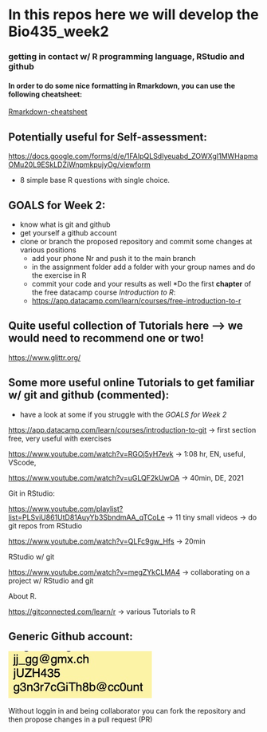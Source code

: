 # In this repos here we will develop the Bio435_week2
### getting in contact w/ R programming language, RStudio and github

#### In order to do some nice formatting in Rmarkdown, you can use the following cheatsheet:
[Rmarkdown-cheatsheet](https://www.rstudio.com/wp-content/uploads/2015/02/rmarkdown-cheatsheet.pdf)

## Potentially useful for Self-assessment:
https://docs.google.com/forms/d/e/1FAIpQLSdIyeuabd_ZOWXgI1MWHapmaOMu20L9ESkLDZiWnpmkpujyOg/viewform
* 8 simple base R questions with single choice. 

## GOALS for Week 2:
* know what is git and github
* get yourself a github account
* clone or branch the proposed repository and commit some changes at various positions
  + add your phone Nr and push it to the main branch
  + in the assignment folder add a folder with your group names and do the exercise in R
  + commit your code and your results as well 
*Do the first __chapter__ of the free datacamp course *Introduction to R*:
  + https://app.datacamp.com/learn/courses/free-introduction-to-r

## Quite useful collection of Tutorials here --> we would need to recommend one or two!
https://www.glittr.org/



## Some more useful online Tutorials to get familiar w/ git and github (commented):
 + have a look at some if you struggle with the *GOALS for Week 2*

https://app.datacamp.com/learn/courses/introduction-to-git
-> first section free, very useful with exercises

https://www.youtube.com/watch?v=RGOj5yH7evk
-> 1:08 hr, EN, useful, VScode, 

https://www.youtube.com/watch?v=uGLQF2kUwOA
-> 40min, DE, 2021

Git in RStudio:

https://www.youtube.com/playlist?list=PLSviU861UtD81AuyYb3SbndmAA_qTCoLe
-> 11 tiny small videos
-> do git repos from RStudio

https://www.youtube.com/watch?v=QLFc9gw_Hfs
-> 20min



RStudio w/ git

https://www.youtube.com/watch?v=megZYkCLMA4
-> collaborating on a project w/ RStudio and git

About R.

https://gitconnected.com/learn/r
-> various Tutorials to R


## Generic Github account:
![Here some useful info to write here](fun/img/sml.jpg?raw=true "GH generic")


Without loggin in and being collaborator you can fork the repository and then propose changes in a pull request (PR)










